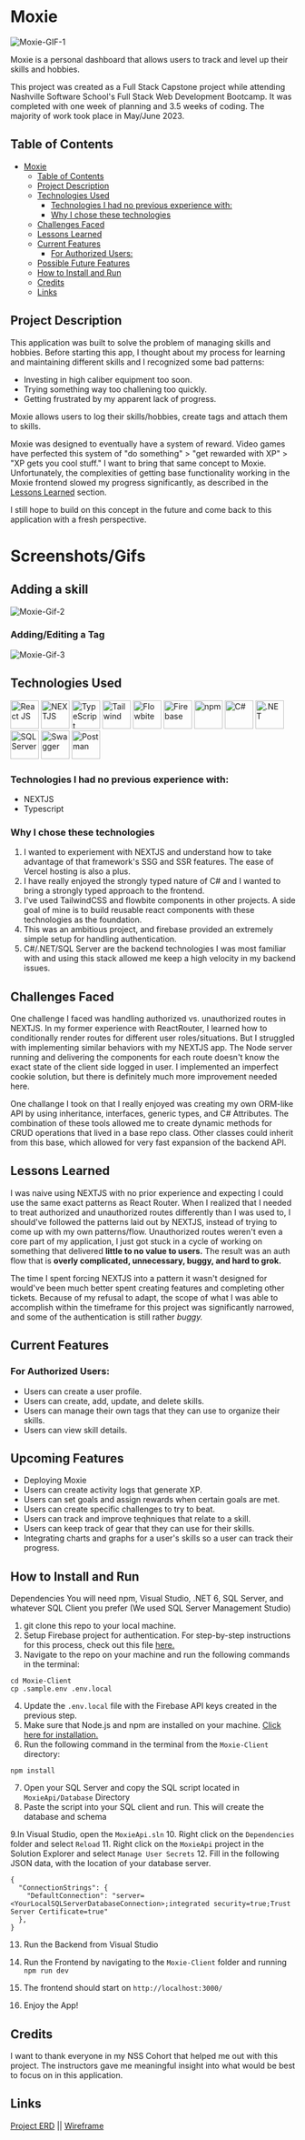 # Moxie

![Moxie-GIF-1](screenshots/Moxie-gif-1.gif)

Moxie is a personal dashboard that allows users to track and level up their skills and hobbies. 

This project was created as a Full Stack Capstone project while attending Nashville Software School's Full Stack Web Development Bootcamp. It was completed with one week of planning and 3.5 weeks of coding. The majority of work took place in May/June 2023.

## Table of Contents

- [Moxie](#moxie)
  - [Table of Contents](#table-of-contents)
  - [Project Description](#project-description)
  - [Technologies Used](#technologies-used)
    - [Technologies I had no previous experience with:](#technologies-i-had-no-previous-experience-with)
    - [Why I chose these technologies](#why-i-chose-these-technologies)
  - [Challenges Faced](#challenges-faced)
  - [Lessons Learned](#lessons-learned)
  - [Current Features](#current-features)
    - [For Authorized Users:](#for-authorized-users)
  - [Possible Future Features](#upcoming-features)
  - [How to Install and Run](#how-to-install-and-run)
  - [Credits](#credits)
  - [Links](#links)

## Project Description

This application was built to solve the problem of managing skills and hobbies. Before starting this app, I thought about my process for learning and maintaining different skills and I recognized some bad patterns: 

- Investing in high caliber equipment too soon.
- Trying something way too challening too quickly.
- Getting frustrated by my apparent lack of progress.

Moxie allows users to log their skills/hobbies, create tags and attach them to skills.

Moxie was designed to eventually have a system of reward. Video games have perfected this system of "do something" > "get rewarded with XP" > "XP gets you cool stuff." I want to bring that same concept to Moxie. Unfortunately, the complexities of getting base functionality working in the Moxie frontend slowed my progress significantly, as described in the [Lessons Learned](#lessons-learned) section.

I still hope to build on this concept in the future and come back to this application with a fresh perspective.

# Screenshots/Gifs

## Adding a skill
![Moxie-Gif-2](screenshots/Moxie-gif-2.gif)

### Adding/Editing a Tag
![Moxie-Gif-3](screenshots/Moxie-gif-3.gif)

## Technologies Used

<a href="https://reactjs.org/" title="React JS"><img src="https://github.com/get-icon/geticon/raw/master/icons/react.svg" alt="React JS" width="50px" height="50px"></a>
<a href="https://nextjs.org/" title="NEXT JS"><img src="https://github.com/get-icon/geticon/blob/master/icons/nextjs-icon.svg" alt="NEXTJS" width="50px" height="50px"></a>
<a href="https://www.typescriptlang.org/" title="TypeScript"><img src="https://github.com/get-icon/geticon/blob/master/icons/typescript-icon.svg" alt="TypeScript" width="50px" height="50px"></a>
<a href="https://tailwindcss.com/" title="Tailwind"><img src="https://github.com/get-icon/geticon/raw/master/icons/tailwindcss-icon.svg" alt="Tailwind" width="50px" height="50px"></a>
<a href="https://flowbite.com/" title="Flowbite"><img src="https://flowbite.com/images/logo.svg" alt="Flowbite" width="50px" height="50px"></a>
<a href="https://www.firebase.com/" title="Firebase"><img src="https://github.com/get-icon/geticon/raw/master/icons/firebase.svg" alt="Firebase" width="50px" height="50px"></a>
<a href="https://www.npmjs.com/" title="npm"><img src="https://github.com/get-icon/geticon/raw/master/icons/npm.svg" alt="npm" width="50px" height="50px"></a>
<a href="https://learn.microsoft.com/en-us/dotnet/csharp/" title="C#"><img src="https://github.com/get-icon/geticon/blob/master/icons/c-sharp.svg" alt="C#" width="50px" height="50px"></a>
<a href="https://dotnet.microsoft.com/en-us/" title=".NET"><img src="https://github.com/get-icon/geticon/blob/master/icons/dotnet.svg" alt=".NET" width="50px" height="50px"></a>
<a href="https://www.microsoft.com/en-us/sql-server" title="SQL Server"><img src="https://upload.wikimedia.org/wikipedia/de/thumb/8/8c/Microsoft_SQL_Server_Logo.svg/1200px-Microsoft_SQL_Server_Logo.svg.png" alt="SQL Server" width="50px" height="50px"></a>
<a href="https://swagger.io/" title="Swagger"><img src="https://github.com/get-icon/geticon/blob/master/icons/swagger.svg" alt="Swagger" width="50px" height="50px"></a>
<a href="https://www.postman.com/" title="Postman"><img src="https://github.com/get-icon/geticon/blob/master/icons/postman.svg" alt="Postman" width="50px" height="50px"></a>

### Technologies I had no previous experience with:
- NEXTJS
- Typescript

### Why I chose these technologies

1. I wanted to experiement with NEXTJS and understand how to take advantage of that framework's SSG and SSR features. The ease of Vercel hosting is also a plus.
2. I have really enjoyed the strongly typed nature of C# and I wanted to bring a strongly typed approach to the frontend.
3. I've used TailwindCSS and flowbite components in other projects. A side goal of mine is to build reusable react components with these technologies as the foundation.
4. This was an ambitious project, and firebase provided an extremely simple setup for handling authentication.
5. C#/.NET/SQL Server are the backend technologies I was most familiar with and using this stack allowed me keep a high velocity in my backend issues.


## Challenges Faced

One challenge I faced was handling authorized vs. unauthorized routes in NEXTJS. In my former experience with ReactRouter, I learned how to conditionally render routes for different user roles/situations. But I struggled with implementing similar behaviors with my NEXTJS app. The Node server running and delivering the components for each route doesn't know the exact state of the client side logged in user. I implemented an imperfect cookie solution, but there is definitely much more improvement needed here.

One challange I took on that I really enjoyed was creating my own ORM-like API by using inheritance, interfaces, generic types, and C# Attributes. The combination of these tools allowed me to create dynamic methods for CRUD operations that lived in a base repo class. Other classes could inherit from this base, which allowed for very fast expansion of the backend API.

## Lessons Learned

I was naive using NEXTJS with no prior experience and expecting I could use the same exact patterns as React Router. When I realized that I needed to treat authorized and unauthorized routes differently than I was used to, I should've followed the patterns laid out by NEXTJS, instead of trying to come up with my own patterns/flow. Unauthorized routes weren't even a core part of my application, I just got stuck in a cycle of working on something that delivered **little to no value to users.** The result was an auth flow that is **overly complicated, unnecessary, buggy, and hard to grok.** 

The time I spent forcing NEXTJS into a pattern it wasn't designed for would've been much better spent creating features and completing other tickets. Because of my refusal to adapt, the scope of what I was able to accomplish within the timeframe for this project was significantly narrowed, and some of the authentication is still rather _buggy._

## Current Features

### For Authorized Users:

- Users can create a user profile.
- Users can create, add, update, and delete skills.
- Users can manage their own tags that they can use to organize their skills.
- Users can view skill details.

## Upcoming Features

- Deploying Moxie
- Users can create activity logs that generate XP.
- Users can set goals and assign rewards when certain goals are met.
- Users can create specific challenges to try to beat.
- Users can track and improve teqhniques that relate to a skill.
- Users can keep track of gear that they can use for their skills.
- Integrating charts and graphs for a user's skills so a user can track their progress.

## How to Install and Run

Dependencies
You will need npm, Visual Studio, .NET 6, SQL Server, and whatever SQL Client you prefer (We used SQL Server Management Studio)

1. git clone this repo to your local machine.
2. Setup Firebase project for authentication. For step-by-step instructions for this process, check out this file <a href="/firebaseInstructions.md">here.</a>
3. Navigate to the repo on your machine and run the following commands in the terminal:

```
cd Moxie-Client
cp .sample.env .env.local

```

4. Update the `.env.local` file with the Firebase API keys created in the previous step.
5. Make sure that Node.js and npm are installed on your machine. <a href="https://docs.npmjs.com/downloading-and-installing-node-js-and-npm">Click here for installation.</a>
6. Run the following command in the terminal from the `Moxie-Client` directory:

```
npm install
```

7. Open your SQL Server and copy the SQL script located in `MoxieApi/Database` Directory
8. Paste the script into your SQL client and run. This will create the database and schema

9.In Visual Studio, open the `MoxieApi.sln`
10. Right click on the `Dependencies` folder and select `Reload`
11. Right click on the `MoxieApi` project in the Solution Explorer and select `Manage User Secrets`
12. Fill in the following JSON data, with the location of your database server.

```
{
  "ConnectionStrings": {
    "DefaultConnection": "server=<YourLocalSQLServerDatabaseConnection>;integrated security=true;Trust Server Certificate=true"
  },
}
```
13. Run the Backend from Visual Studio
14. Run the Frontend by navigating to the `Moxie-Client` folder and running `npm run dev`
15. The frontend should start on `http://localhost:3000/`

16. Enjoy the App!

## Credits

I want to thank everyone in my NSS Cohort that helped me out with this project. The instructors gave me meaningful insight into what would be best to focus on in this application.

## Links

<a href="https://dbdiagram.io/d/6466bacfdca9fb07c45bdc8e" target="_blank">Project ERD</a> || <a href="https://excalidraw.com/#json=oGjPAW7fQ59qyYQycoGZ7,L1nBLzmG_FhC5OPVNGY9Dg" target="_blank">Wireframe</a>
